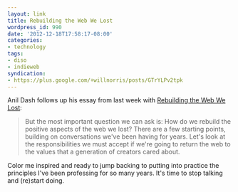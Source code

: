 ```yaml
---
layout: link
title: Rebuilding the Web We Lost
wordpress_id: 990
date: '2012-12-18T17:58:17-08:00'
categories:
- technology
tags:
- diso
- indieweb
syndication:
- https://plus.google.com/+willnorris/posts/GTrYLPv2tpk
---
```

Anil Dash follows up his essay from last week with [Rebuilding the Web We Lost][]:

> But the most important question we can ask is: How do we rebuild the positive aspects of the web we lost? There are a
> few starting points, building on conversations we've been having for years. Let's look at the responsibilities we must
> accept if we're going to return the web to the values that a generation of creators cared about.

Color me inspired and ready to jump backing to putting into practice the principles I've been professing for so many
years.  It's time to stop talking and (re)start doing.

[Rebuilding the Web We Lost]: http://dashes.com/anil/2012/12/rebuilding-the-web-we-lost.html
